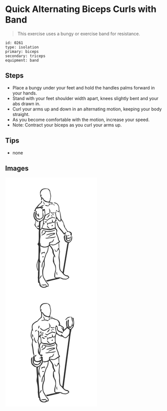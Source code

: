 # Quick Alternating Biceps Curls with Band
> This exercise uses a bungy or exercise band for resistance.

``` 
id: 0261 
type: isolation 
primary: biceps 
secondary: triceps 
equipment: band 
``` 

## Steps

 - Place a bungy under your feet and hold the handles palms forward in your hands.
 - Stand with your feet shoulder width apart, knees slightly bent and your abs drawn in.
 - Curl your arms up and down in an alternating motion, keeping your body straight.
 - As you become comfortable with the motion, increase your speed.
 - Note: Contract your biceps as you curl your arms up.

## Tips

 - none

## Images

<svg width="221pt" height="275pt" viewBox="0 0 221 275" xmlns="http://www.w3.org/2000/svg">
  <g fill="#FFF">
    <path d="M0 0h221v275H0V0m89.49 27.58c-3.76 1.88-6.17 6.12-5.58 10.32.46 3.6.02 7.68 2.74 10.54.52 1.72-1.33 5.65 1.36 5.54.7-1.17.86-2.65.49-4.45 1.17.88 2.16 1.97 2.7 3.37 2.12 5.27 8.58 6.76 13.71 6.77.12 2.05 1.4 4.27.03 6.14-.47.45-1.41 1.34-1.88 1.79-2.41-1.04-4.96-1.84-7.62-1.49 2.35 1.95 5.62 2.9 8.65 2.34.62-.8 1.25-1.61 1.88-2.41.79-.7 1.59-1.4 2.39-2.08 1.87-.05 3.73-.12 5.6-.18 1.74 1.32 3.64 2.42 5.67 3.21-.8-1.85-2.67-2.7-4.58-2.91-.23-.5-.68-1.5-.91-2-2.75.07-5.35.96-7.88 1.95-.05-1.47-.12-2.93-.19-4.4 3.02 1 6.25 1.99 9.38.73-2.68-.84-5.49-1.05-8.23-1.64 1.74-4.01 2.16-8.41 2.84-12.69.62-4.28-1.38-8.31-1.82-12.51-.25-3.28-3.02-5.82-6.01-6.8-4.21-.85-8.77-1-12.74.86m-3.31 32.45c-4.44 2.94-7.81 7.06-11.11 11.18-2.77 1.79-2.95 5.59-4.81 8.14-.24.31-.71.92-.95 1.22 1.37-.03 2.74-.07 4.11-.1-.13 5.11-2.84 10.47-.35 15.37 1.42 3.55 5.62 4.43 8.91 5.36 2.28-.56 4.41-1.65 6.5-2.7 2.85-2.01 4.73-6.03 3.18-9.39-.2-3-2.11-6.44-.28-9.19.7-.24 2.1-.72 2.81-.96.22 2.66.3 5.39 1.3 7.91-.97 4.49-1.83 9.27-4.58 13.06-3.48 2.93-8.1 6.34-12.66 3.55-1.92-2.36-4.81-3.76-6.46-6.35-2.38-4.66-1.3-10.05-.05-14.87-.56.03-1.66.1-2.21.14-2.39 6.44-2.18 15.01 3.31 19.86-.15 2.51-.31 5.02-.59 7.52-1.32 1.34-2.14 3.29-1.27 5.1 1.51 2.76 3.96 4.84 5.89 7.29 1 1.49 2.73 2.04 4.32 2.66-1.17 10.01.29 20.14-1.03 30.15-.2 1.96-2.21 3.1-2.54 5.02 1.01 1.92 3.09 3.52 2.74 5.92-.08 9.31-.17 18.62-.57 27.93-1.34 6.64-5.25 13.04-4.15 20.04.57 3.39 1.25 6.82 2.61 10.01.27-.27.83-.82 1.11-1.09-.98-3.55-2.36-7.04-2.48-10.76-.16-4.5 1.47-8.77 2.9-12.96-.04 6.32-.3 12.63-.32 18.95-.05 2.68.62 5.43-.42 8.01-.41 4.67.25 9.41-.63 14.07.72 4.11.35 8.3 1 12.42.58.11 1.73.34 2.31.46.59 2.19.45 4.6 1.43 6.67 3.83 4.92 12.19 6.52 17.06 2.37 1.28-.28 2.77-.1 3.84-.98.83-1.32.37-2.94.42-4.4-1.85-2.48-3.57-5.07-5.93-7.12-2.05-5.14-6.46-9.24-7.01-14.95-.8-6.56-.45-13.54 2.18-19.69 2.09-5.06.72-10.62.94-15.9.51-5.06 2.85-9.65 4.1-14.52.99-2.16 2.53-4.02 3.47-6.21 1.6-3.96 1.78-8.25 2.21-12.44.34-.5 1.02-1.49 1.36-1.98 3.21 1.08 4.05 4.88 6.02 7.3 2.62 3.19.98 7.66 2.92 11.11 1.52 3.28 2.84 6.66 4.7 9.78 2.22-3.38-.78-6.52-1.91-9.66-1.5-3.1-.3-6.89-2.26-9.84-1.77-2.99-3.51-6.04-5.8-8.68-.8-1.11-1.64-2.18-2.5-3.24 2.57-.24 4.51 2.19 7.08 2 5.36.05 10.26-2.79 14.23-6.18.24 4.41.43 8.83.71 13.25l-2.04-.08c-.59 2.4-1.18 4.92-2.88 6.81-2.78-.03-4.31-2.77-4.98-5.11-.17.06-.51.18-.68.25.89 2.03 1.29 4.49 3.12 5.95 3.59 1.11 5.25-3.05 6.66-5.49 3.89 4.82.21 10.55.63 15.93-1.26 6.42 1.71 12.62 1.09 19.07-.48 5.46-.01 11.03 1.79 16.21 2.47 2.53 5.21 4.82 7.22 7.77 2.64 3.58 6.7 5.92 11.17 6.17.73.98 1.45 1.97 2.16 2.96-1.77.91-3.43 2.04-5.25 2.84-2.64.26-5.29-.44-7.94-.55-3.15-1.35-6.26-3.3-9.86-2.81-2.92.03-6.58 1.51-8.94-.9-.32-4.64.16-9.41 1.66-13.83.22-4.01.36-8.05-.17-12.04-.28-3.6-3.39-6.2-3.69-9.78-.56-4.22-1.57-8.5-.62-12.74-.45-.82-.9-1.62-1.37-2.42-.73 4.36-1.25 8.76-1.22 13.19 1.15 5.28 5.43 9.44 5.65 15.03 1.59 7.92-3.96 15.37-1.95 23.26 1.03.81 2.18 1.45 3.31 2.13-7.95 1.7-15.97 3.24-23.75 5.58.46 1.57 2.15 3.18 3.87 2.29 8.63-2.15 17.3-4.12 25.97-6.13 1.52-.35 2.87-1.15 4.18-1.98 2.25.97 4.43 2.09 6.64 3.13 2.42-.55 4.8.57 7.18.31 3.14-1.19 6.81-2.16 8.29-5.52-1.58-1.63-2.71-4.31-5.3-4.37-3.26-.23-6.21-2.19-8.05-4.81 4.12-24.05 8.03-48.15 12-72.23 2-1.56 3.92-3.25 5.53-5.22 3.08-3.4 2.77-8.4 2.45-12.65-1.31 2.5-1.65 5.34-2.12 8.08-.56 3.05-2.73 5.39-4.84 7.49-2.59-1.13-5.45-1.89-7.67-3.72-3.05-3.79-2.71-9.06-1.79-13.56-.86.19-1.72.38-2.58.58-.34 1.42-.69 2.84-1.07 4.26 1.07 3.74.95 8.32 4.16 11.03 1.68 1.5 3.98 1.93 6.06 2.62-.35.27-1.04.81-1.39 1.08-3.64 23.07-7.66 46.07-11.36 69.13-1.82-1.92-4.76-3.11-5.35-5.93-2.22-7.42-.6-15.31-1.6-22.89-1.43-6.3-1.39-12.96.18-19.21.61-3.12-1.78-5.81-1.6-8.9.1-4.52-.04-9.06-.72-13.53 1.58-.7 2.56-1.92 2.63-3.67-1.07-1.08-2.61-2.02-2.65-3.73-.56-5.69-3.83-10.58-5.11-16.06.33-2.01 1.33-3.94 1.08-6.02.09-2.25-2.1-3.37-3.2-5.01-1.32-5.72-1.14-11.67-.78-17.5 1.27-.02 2.53-.05 3.8-.11a84.65 84.65 0 0 0-2.67-2.01c.6-1.51 1.2-3.02 1.79-4.53 1.59 3.1 3.93 5.65 6.78 7.63 1.23-.38 2.51-.51 3.79-.59.02-.76.07-2.3.1-3.07 2.5 2.61 4.32 5.79 5.54 9.18-.08 7.73 6.03 13.27 9.39 19.71 1.09-.16 2.19-.32 3.29-.47 1.6 1.39 3.27 2.71 4.97 4.01-.35.39-1.03 1.16-1.37 1.54.72 1.36 1.43 2.72 2.13 4.08a210.1 210.1 0 0 0-1.94 4c-2.85.46-6.17 2.26-8.37-.8.19.8.59 2.4.78 3.2 3.01 1.66 5.83-.31 8.53-1.58-.86 2.29-2.26 4.29-3.97 6.01l-2.67.28c-.45-.32-1.35-.98-1.8-1.31-.93-2.61-1.18-5.36-1.24-8.11 1.17-.38 2.25-.94 3.23-1.69 1.13-.06 2.26-.11 3.39-.15-.23-.39-.71-1.17-.95-1.56-2.08.39-4.13 1.05-5.8 2.41-.36-2.11-1.1-4.04-3.7-3.78.42.55 1.24 1.65 1.66 2.19.13 3.87-1.25 8.38 1.7 11.56 1.52 2.08 4.33 1.82 6.57 2.4 1.23-1.71 2.65-3.38 3.16-5.48 1.04-4.4 3.06-8.66 2.95-13.27-.12-1.56-1.56-2.59-2.7-3.46-2.35-1.91-5.89-1.02-8.09-3.21-1.61-2.18-2.39-5.01-4.74-6.57-1.04-3.3-1.97-6.67-3.79-9.65l1.83.08c-2.04-.55-2.26-2.74-2.95-4.39-1.11-3.67-4.68-6.15-5.16-10.09-.65-4.26-1-8.59-2.11-12.77-.8-3.04-2.84-5.77-2.45-9.05.25-4.32-1.21-8.58-4.08-11.81-2.08-1.6-4.6-2.51-6.98-3.56-.91.55-1.82 1.09-2.75 1.62 3.27-.66 5.91 1.52 8.73 2.74 1.54 2.5 3.59 4.95 3.7 8.02.19 3.27-.35 6.73 1.63 9.59 2.58 4.44 1.47 9.66 2.58 14.45.78 2.81.23 5.74-.37 8.53-1.57-1.84-4.03-2.8-5.17-5.01-1.12-1.81-2.14-3.75-3.89-5.05-1.08-3.41-1.48-6.96-1.76-10.51.76-.61 1.52-1.22 2.27-1.84-.61 0-1.84-.02-2.46-.03-.45.99-.89 1.98-1.33 2.98.35 3.68 1.53 7.22 1.93 10.89.46 3.98-1.97 7.41-3.78 10.73-.81-.03-2.44-.09-3.25-.11-.16-2.39-1.21-4.52-2.24-6.63-.06 2.62.65 5.58-1.03 7.86-2.96.54-6.2-.11-8.65 2.08-1.01-.62-2-1.24-3-1.86.81 1.76 1.35 3.68.82 5.61.73.38 1.47.76 2.21 1.15-.28-1.26-.58-2.5-.89-3.75 3.98-1.09 8.59-.58 11.86-3.5.93.4 1.85.8 2.78 1.21.56-.49 1.69-1.49 2.25-1.98.08 4.35.67 8.68.75 13.04-3.72 2.14-8 2.56-12.04 3.75-.6-.86-1.16-1.73-1.72-2.6-2.11-1.59-3.71-3.7-5.23-5.83-1.11 3.16 2.39 5.16 4.05 7.26l.85-1.31c.21.71.64 2.14.86 2.86-5.71-1.89-12.06-.57-17.45-3.37 1.17-2.96 2.43-5.89 3.19-8.99.59.02 1.76.06 2.34.09.26-.31.79-.91 1.05-1.21-.95-.35-3.05-.27-2.86-1.86-.11-2.75-.34-5.49-.34-8.25 1.32-.39 2.56-.1 3.7.88.28-.25.83-.74 1.11-.98.79 1.74 2.47 2.51 4.12 3.19 1.54-2.55 4.41-3.45 6.83-4.9 1.66-.45 3.28-1.05 4.74-1.98 2.8.39 5.6.78 8.4 1.15-2.09-2.38-5.18-2.65-8.15-2.26.15-1.81-.91-3.22-1.97-4.54.72-.45 2.17-1.35 2.9-1.8 1.32.41 2.64.84 3.95 1.27l-2.63-2.24c-.53.08-1.6.22-2.14.29-.99 1.05-1.99 2.19-3.58 2.14 1.54 1.16 2.36 2.86 2.83 4.7-4.13 1.4-8.38 3.03-11.45 6.26-2.38-.81-4.53-2.55-7.17-2.2 1.22-2.36 2.03-4.91 2.69-7.48 2.18-1.7 4.25-3.7 7.07-4.24 2.91-.53 3.83-3.73 4.74-6.12.08-2.84-1.63-5.46-3.32-7.66.47 3.77 2.57 7.41.72 11.16-3.34 1.23-6.82 2.33-9.29 5.07-.52-4.91-.76-9.86-1.6-14.73-1.79.38-3.54 1.07-5.39 1.08-.15-.79-.44-2.36-.59-3.14.78-.31 1.57-.63 2.35-.93-.97-1.18-1.71-2.5-2.41-3.84 1.69-.48 3.42-1.03 4.63-2.4-1.99.23-3.94.62-5.9 1-2.02 3.93-7.43 3.17-10.89 4.93 1.39-1.67 3-3.19 4.08-5.1 1.62-3.02 4.97-4.43 7.13-6.99.22-1.59.56-3.34-.31-4.81-1.62.86-1.04 3.32-1.65 4.82m4.35-3.1c1.38 2.61 2.33 5.41 3.46 8.12 1.82-2.84-1.31-5.21-2.69-7.46-.19-.16-.58-.49-.77-.66m32.13 20.83c-.01.65-.03 1.95-.05 2.6.62.04 1.84.1 2.46.14-.27-1.38-.97-2.44-2.41-2.74m3.04 3.08c.32 1.35 2.1 2.47 3.42 1.88 1.2-1.72-2.67-3.76-3.42-1.88m-16.91 2.24c1.85 4.71 7.62 2.48 11.11 1.24-1.92-1.29-4.02.07-6.03.29-1.73-.4-3.37-1.08-5.08-1.53m-9.72 13.88c4.49-.86 6.29-5.22 9.02-8.31-4.73.34-5.35 6.09-9.02 8.31m-4.63 8.95c1.2 2.97 5.34 1.82 6.22-.8-2.07.26-4.16.46-6.22.8m29.08.84c1.17 6.65 3.52 13.44 8.48 18.25 3.56 3.51 6.23 7.75 9.43 11.55 2.57.92 3.61-1.41 4.07-3.49.7-.63 1.46-1.19 2.2-1.78l-3.52.84 1.7-3.03c-1.24 1.66-2.49 3.31-3.67 5.01-3.28-5.07-7.42-9.46-11.43-13.94-3.09-3.09-3.46-7.68-5.29-11.46.06-.54.19-1.62.25-2.16-.56.05-1.67.16-2.22.21m-11.01 7.7c-1.19.61-.88 3.44.72 2.18 2.06-.89 1.41-4.67-.72-2.18m13.09 119.86c-.68-2.79-1.19-5.61-1.36-8.48-1.72 2.8-1.18 6.36 1.36 8.48z"/>
    <path d="M91.41 28.59c3.48-1.11 7.12-1.25 10.74-1.05 1.88 1.94 4.54 3.62 4.99 6.5.76 4.92 2.66 9.87 1.25 14.88-.72 3.31-.72 9.05-5.33 9-4.6-1.39-10.38-3.08-11.62-8.45-1.97-1.08-3.8-2.4-5.21-4.17.58-1.37 1.16-2.74 1.73-4.11-.69.13-2.06.38-2.74.51-.81-5.22 1.33-10.67 6.19-13.11zM86.8 70.32c.71-1.23 2.83-.17 2.16 1.15l-.86.17c-.33-.33-.98-.99-1.3-1.32zM74.33 74.83c3.43-.76 6.85-1.6 10.37-1.78 1.27.61 2.54 1.2 3.84 1.74.47 1.71 1.3 3.39 1.22 5.21-.34 4.94.8 9.87.17 14.8-2.6 1.61-4.9 5.5-8.42 3.83-1.91-.85-4.84-.15-5.86-2.33-1.4-2.77-1.06-6.02-1.24-9.03 2.71 2.18 4.57 5.13 6.76 7.78.05-2.85.44-5.85-.78-8.53-2.05-.7-.68 2.72-1.06 3.47a68.78 68.78 0 0 0-4.24-4.3c.17-1.68.31-3.36.42-5.04-.62-.14-1.85-.41-2.46-.55.47-1.74.9-3.5 1.28-5.27zM85.75 106.02c1.5-1.78 3.54-2.92 5.52-4.07.53 7.24-.83 14.58-4.79 20.75-.69.34-1.38.68-2.08 1.03-.02-4.91.06-9.81.18-14.71-.01-1.14.38-2.14 1.17-3zM73.56 102.63c.84.53 2.51 1.6 3.35 2.13-.65 1.05-1.3 2.11-1.92 3.18.75-.74 1.49-1.49 2.22-2.25 1.48-.13 2.95-.29 4.42-.47-.34 3.44-.29 6.89-.66 10.33-1.17.09-2.35.19-3.53.28.08.87.18 1.74.31 2.61 1.21-.18 2.38-.52 3.56-.83-.04 1.1-.11 3.29-.15 4.38-1.71-.57-3.4-1.18-5.09-1.81-.55-2.41-2.43-4.11-3.55-6.23.41-3.77 1.56-7.48 1.04-11.32zM109 125.93c3.61-.89 7.19-1.97 10.59-3.52 1.31 1.86 3.6 3.26 3.79 5.71-.04 2.03-.76 3.97-1.27 5.92 2 4.53 4.39 9.02 5 14 .09 2.2 1.41 3.96 2.66 5.64-4.09 1.43-6.75 5.23-10.89 6.54-3.95 1.81-8.1-.44-12.1-.8.42-2.1 2.17-3.11 3.89-4.05 4.83.71 6.06-4.9 6.91-8.52-1.84 1.96-3.19 4.29-4.44 6.66-2.5.48-5.36.73-7.33 2.51-.66 2.54.42 6.15-2.39 7.65-3.95 2.2-9.04 3.32-13.34 1.41-1.67-.63-3.31-1.34-4.96-1.99-.2-2.05.53-4.55-1.37-6-.04-4.08-.16-8.19.58-12.22 1.5-6.54-1.53-13.32.94-19.73l1.95-.84c.34-.52 1.03-1.58 1.37-2.11 2.29 2.08 5.37 2.57 8.35 2.61 4.06.02 7.99 2.02 12.06 1.13m2.08 1.92c-6.83 1.53-14.05.64-20.5-1.98-1.59 2.45-2.86 5.19-3.11 8.14l1.68.6c-.11-2.7.89-5.18 2.22-7.47 1.87.71 3.74 1.43 5.52 2.33-1.9 4.51-6.34 6.68-10.38 8.9.43.07 1.3.22 1.74.29 4.24-1.37 9.02-4.05 9.68-8.94 7.21 1.39 14.89.43 21.41-2.97.16-.62.48-1.86.65-2.48-2.27 2.55-5.82 2.76-8.91 3.58m-11.74 9.29c-.01.35-.05 1.04-.06 1.39 3.79-1.37 7.77-2.09 11.66-3.14 2.1-.49 4.32-1.24 6.39-.21-4.97 2.27-10.89 3.5-14.51 7.93 5.45-2.5 10.87-5.12 16.55-7.12-.05-1.05-.08-2.1-.11-3.15-6.81.33-13.56 1.83-19.92 4.3m-3.22 8.19c4.11 2.09 8.56-.34 12.86-.22 4.53-.4 9.99.01 13.09-3.97-8.37 2.86-17.35 2.41-25.95 4.19z"/>
    <path d="M84.05 164.61c2.64.92 5.1 2.32 7.8 3.08 3.83.66 7.67-.54 11.38-1.37-.88 5.23-1.43 10.77-4.58 15.23-2.76 5.16-4.09 10.96-6.02 16.46-2.15 3.92-4.3 7.99-4.8 12.5-.15 2.09-.64 4.47.97 6.15 1.1-5.28.59-11.05 3.99-15.63.16 4.65.99 9.61-1.25 13.93-2.94 6.24-2.83 13.48-1.65 20.15.87 5.59 4.81 9.89 7.21 14.85 2.48 2.89 5.05 5.77 6.79 9.22-.72.25-2.18.75-2.9 1-1.8-.26-2.08-2.62-3.42-3.63-3.2.19-6.37.78-9.58.53-.36.4-1.07 1.21-1.42 1.62 1.08-.16 2.16-.33 3.24-.52.51.22 1.55.66 2.06.87 2.52-.38 5.67-2.02 7.07 1.18-4.35 4.23-13.67 2.24-14.23-4.29-1.01-4.41-3.22-8.58-2.53-13.24 3.4-1.53 4.4-5.25 5.91-8.32-3.47 1.2-3.87 5.39-5.87 7.97.4-13.2.5-26.42.58-39.63.87.73 1.74 1.46 2.63 2.17-1.1-3.87-2.66-7.74-2.36-11.84.27-4.63-.32-9.4 1.08-13.9 1.59-4.73 0-9.71-.1-14.54m3.5 15.25c-.18 1.79-.36 3.59-.48 5.39.67-1.15 1.32-2.32 1.96-3.48 1.75-.38 3.49-.84 5.19-1.4.67 1.06 1.38 2.1 2.12 3.12-.42-1.82-1-3.59-1.59-5.36-2.23 1.18-4.66 1.82-7.2 1.73m1.72 9.32c.16.54.48 1.63.65 2.18 1.34-.34 2.84-.52 3.56-1.87-1.41-.13-2.81-.23-4.21-.31z"/>
  </g>
  <g fill="#333">
    <path d="M89.49 27.58c3.97-1.86 8.53-1.71 12.74-.86 2.99.98 5.76 3.52 6.01 6.8.44 4.2 2.44 8.23 1.82 12.51-.68 4.28-1.1 8.68-2.84 12.69 2.74.59 5.55.8 8.23 1.64-3.13 1.26-6.36.27-9.38-.73.07 1.47.14 2.93.19 4.4 2.53-.99 5.13-1.88 7.88-1.95.23.5.68 1.5.91 2 1.91.21 3.78 1.06 4.58 2.91-2.03-.79-3.93-1.89-5.67-3.21-1.87.06-3.73.13-5.6.18-.8.68-1.6 1.38-2.39 2.08-.63.8-1.26 1.61-1.88 2.41-3.03.56-6.3-.39-8.65-2.34 2.66-.35 5.21.45 7.62 1.49.47-.45 1.41-1.34 1.88-1.79 1.37-1.87.09-4.09-.03-6.14-5.13-.01-11.59-1.5-13.71-6.77-.54-1.4-1.53-2.49-2.7-3.37.37 1.8.21 3.28-.49 4.45-2.69.11-.84-3.82-1.36-5.54-2.72-2.86-2.28-6.94-2.74-10.54-.59-4.2 1.82-8.44 5.58-10.32m1.92 1.01c-4.86 2.44-7 7.89-6.19 13.11.68-.13 2.05-.38 2.74-.51-.57 1.37-1.15 2.74-1.73 4.11 1.41 1.77 3.24 3.09 5.21 4.17 1.24 5.37 7.02 7.06 11.62 8.45 4.61.05 4.61-5.69 5.33-9 1.41-5.01-.49-9.96-1.25-14.88-.45-2.88-3.11-4.56-4.99-6.5-3.62-.2-7.26-.06-10.74 1.05z"/>
    <path d="M86.18 60.03c.61-1.5.03-3.96 1.65-4.82.87 1.47.53 3.22.31 4.81-2.16 2.56-5.51 3.97-7.13 6.99-1.08 1.91-2.69 3.43-4.08 5.1 3.46-1.76 8.87-1 10.89-4.93 1.96-.38 3.91-.77 5.9-1-1.21 1.37-2.94 1.92-4.63 2.4.7 1.34 1.44 2.66 2.41 3.84-.78.3-1.57.62-2.35.93.15.78.44 2.35.59 3.14 1.85-.01 3.6-.7 5.39-1.08.84 4.87 1.08 9.82 1.6 14.73 2.47-2.74 5.95-3.84 9.29-5.07 1.85-3.75-.25-7.39-.72-11.16 1.69 2.2 3.4 4.82 3.32 7.66-.91 2.39-1.83 5.59-4.74 6.12-2.82.54-4.89 2.54-7.07 4.24-.66 2.57-1.47 5.12-2.69 7.48 2.64-.35 4.79 1.39 7.17 2.2 3.07-3.23 7.32-4.86 11.45-6.26-.47-1.84-1.29-3.54-2.83-4.7 1.59.05 2.59-1.09 3.58-2.14.54-.07 1.61-.21 2.14-.29l2.63 2.24c-1.31-.43-2.63-.86-3.95-1.27-.73.45-2.18 1.35-2.9 1.8 1.06 1.32 2.12 2.73 1.97 4.54 2.97-.39 6.06-.12 8.15 2.26-2.8-.37-5.6-.76-8.4-1.15-1.46.93-3.08 1.53-4.74 1.98-2.42 1.45-5.29 2.35-6.83 4.9-1.65-.68-3.33-1.45-4.12-3.19-.28.24-.83.73-1.11.98-1.14-.98-2.38-1.27-3.7-.88 0 2.76.23 5.5.34 8.25-.19 1.59 1.91 1.51 2.86 1.86-.26.3-.79.9-1.05 1.21-.58-.03-1.75-.07-2.34-.09-.76 3.1-2.02 6.03-3.19 8.99 5.39 2.8 11.74 1.48 17.45 3.37-.22-.72-.65-2.15-.86-2.86l-.85 1.31c-1.66-2.1-5.16-4.1-4.05-7.26 1.52 2.13 3.12 4.24 5.23 5.83.56.87 1.12 1.74 1.72 2.6 4.04-1.19 8.32-1.61 12.04-3.75-.08-4.36-.67-8.69-.75-13.04-.56.49-1.69 1.49-2.25 1.98-.93-.41-1.85-.81-2.78-1.21-3.27 2.92-7.88 2.41-11.86 3.5.31 1.25.61 2.49.89 3.75-.74-.39-1.48-.77-2.21-1.15.53-1.93-.01-3.85-.82-5.61 1 .62 1.99 1.24 3 1.86 2.45-2.19 5.69-1.54 8.65-2.08 1.68-2.28.97-5.24 1.03-7.86 1.03 2.11 2.08 4.24 2.24 6.63.81.02 2.44.08 3.25.11 1.81-3.32 4.24-6.75 3.78-10.73-.4-3.67-1.58-7.21-1.93-10.89.44-1 .88-1.99 1.33-2.98.62.01 1.85.03 2.46.03-.75.62-1.51 1.23-2.27 1.84.28 3.55.68 7.1 1.76 10.51 1.75 1.3 2.77 3.24 3.89 5.05 1.14 2.21 3.6 3.17 5.17 5.01.6-2.79 1.15-5.72.37-8.53-1.11-4.79 0-10.01-2.58-14.45-1.98-2.86-1.44-6.32-1.63-9.59-.11-3.07-2.16-5.52-3.7-8.02-2.82-1.22-5.46-3.4-8.73-2.74.93-.53 1.84-1.07 2.75-1.62 2.38 1.05 4.9 1.96 6.98 3.56 2.87 3.23 4.33 7.49 4.08 11.81-.39 3.28 1.65 6.01 2.45 9.05 1.11 4.18 1.46 8.51 2.11 12.77.48 3.94 4.05 6.42 5.16 10.09.69 1.65.91 3.84 2.95 4.39l-1.83-.08c1.82 2.98 2.75 6.35 3.79 9.65 2.35 1.56 3.13 4.39 4.74 6.57 2.2 2.19 5.74 1.3 8.09 3.21 1.14.87 2.58 1.9 2.7 3.46.11 4.61-1.91 8.87-2.95 13.27-.51 2.1-1.93 3.77-3.16 5.48-2.24-.58-5.05-.32-6.57-2.4-2.95-3.18-1.57-7.69-1.7-11.56-.42-.54-1.24-1.64-1.66-2.19 2.6-.26 3.34 1.67 3.7 3.78 1.67-1.36 3.72-2.02 5.8-2.41.24.39.72 1.17.95 1.56-1.13.04-2.26.09-3.39.15-.98.75-2.06 1.31-3.23 1.69.06 2.75.31 5.5 1.24 8.11.45.33 1.35.99 1.8 1.31l2.67-.28c1.71-1.72 3.11-3.72 3.97-6.01-2.7 1.27-5.52 3.24-8.53 1.58-.19-.8-.59-2.4-.78-3.2 2.2 3.06 5.52 1.26 8.37.8a210.1 210.1 0 0 1 1.94-4c-.7-1.36-1.41-2.72-2.13-4.08.34-.38 1.02-1.15 1.37-1.54-1.7-1.3-3.37-2.62-4.97-4.01-1.1.15-2.2.31-3.29.47-3.36-6.44-9.47-11.98-9.39-19.71-1.22-3.39-3.04-6.57-5.54-9.18-.03.77-.08 2.31-.1 3.07-1.28.08-2.56.21-3.79.59-2.85-1.98-5.19-4.53-6.78-7.63-.59 1.51-1.19 3.02-1.79 4.53.9.65 1.79 1.32 2.67 2.01-1.27.06-2.53.09-3.8.11-.36 5.83-.54 11.78.78 17.5 1.1 1.64 3.29 2.76 3.2 5.01.25 2.08-.75 4.01-1.08 6.02 1.28 5.48 4.55 10.37 5.11 16.06.04 1.71 1.58 2.65 2.65 3.73-.07 1.75-1.05 2.97-2.63 3.67.68 4.47.82 9.01.72 13.53-.18 3.09 2.21 5.78 1.6 8.9-1.57 6.25-1.61 12.91-.18 19.21 1 7.58-.62 15.47 1.6 22.89.59 2.82 3.53 4.01 5.35 5.93 3.7-23.06 7.72-46.06 11.36-69.13.35-.27 1.04-.81 1.39-1.08-2.08-.69-4.38-1.12-6.06-2.62-3.21-2.71-3.09-7.29-4.16-11.03.38-1.42.73-2.84 1.07-4.26.86-.2 1.72-.39 2.58-.58-.92 4.5-1.26 9.77 1.79 13.56 2.22 1.83 5.08 2.59 7.67 3.72 2.11-2.1 4.28-4.44 4.84-7.49.47-2.74.81-5.58 2.12-8.08.32 4.25.63 9.25-2.45 12.65-1.61 1.97-3.53 3.66-5.53 5.22-3.97 24.08-7.88 48.18-12 72.23 1.84 2.62 4.79 4.58 8.05 4.81 2.59.06 3.72 2.74 5.3 4.37-1.48 3.36-5.15 4.33-8.29 5.52-2.38.26-4.76-.86-7.18-.31-2.21-1.04-4.39-2.16-6.64-3.13-1.31.83-2.66 1.63-4.18 1.98-8.67 2.01-17.34 3.98-25.97 6.13-1.72.89-3.41-.72-3.87-2.29 7.78-2.34 15.8-3.88 23.75-5.58-1.13-.68-2.28-1.32-3.31-2.13-2.01-7.89 3.54-15.34 1.95-23.26-.22-5.59-4.5-9.75-5.65-15.03-.03-4.43.49-8.83 1.22-13.19.47.8.92 1.6 1.37 2.42-.95 4.24.06 8.52.62 12.74.3 3.58 3.41 6.18 3.69 9.78.53 3.99.39 8.03.17 12.04-1.5 4.42-1.98 9.19-1.66 13.83 2.36 2.41 6.02.93 8.94.9 3.6-.49 6.71 1.46 9.86 2.81 2.65.11 5.3.81 7.94.55 1.82-.8 3.48-1.93 5.25-2.84-.71-.99-1.43-1.98-2.16-2.96-4.47-.25-8.53-2.59-11.17-6.17-2.01-2.95-4.75-5.24-7.22-7.77-1.8-5.18-2.27-10.75-1.79-16.21.62-6.45-2.35-12.65-1.09-19.07-.42-5.38 3.26-11.11-.63-15.93-1.41 2.44-3.07 6.6-6.66 5.49-1.83-1.46-2.23-3.92-3.12-5.95.17-.07.51-.19.68-.25.67 2.34 2.2 5.08 4.98 5.11 1.7-1.89 2.29-4.41 2.88-6.81l2.04.08c-.28-4.42-.47-8.84-.71-13.25-3.97 3.39-8.87 6.23-14.23 6.18-2.57.19-4.51-2.24-7.08-2 .86 1.06 1.7 2.13 2.5 3.24 2.29 2.64 4.03 5.69 5.8 8.68 1.96 2.95.76 6.74 2.26 9.84 1.13 3.14 4.13 6.28 1.91 9.66-1.86-3.12-3.18-6.5-4.7-9.78-1.94-3.45-.3-7.92-2.92-11.11-1.97-2.42-2.81-6.22-6.02-7.3-.34.49-1.02 1.48-1.36 1.98-.43 4.19-.61 8.48-2.21 12.44-.94 2.19-2.48 4.05-3.47 6.21-1.25 4.87-3.59 9.46-4.1 14.52-.22 5.28 1.15 10.84-.94 15.9-2.63 6.15-2.98 13.13-2.18 19.69.55 5.71 4.96 9.81 7.01 14.95 2.36 2.05 4.08 4.64 5.93 7.12-.05 1.46.41 3.08-.42 4.4-1.07.88-2.56.7-3.84.98-4.87 4.15-13.23 2.55-17.06-2.37-.98-2.07-.84-4.48-1.43-6.67-.58-.12-1.73-.35-2.31-.46-.65-4.12-.28-8.31-1-12.42.88-4.66.22-9.4.63-14.07 1.04-2.58.37-5.33.42-8.01.02-6.32.28-12.63.32-18.95-1.43 4.19-3.06 8.46-2.9 12.96.12 3.72 1.5 7.21 2.48 10.76-.28.27-.84.82-1.11 1.09-1.36-3.19-2.04-6.62-2.61-10.01-1.1-7 2.81-13.4 4.15-20.04.4-9.31.49-18.62.57-27.93.35-2.4-1.73-4-2.74-5.92.33-1.92 2.34-3.06 2.54-5.02 1.32-10.01-.14-20.14 1.03-30.15-1.59-.62-3.32-1.17-4.32-2.66-1.93-2.45-4.38-4.53-5.89-7.29-.87-1.81-.05-3.76 1.27-5.1.28-2.5.44-5.01.59-7.52-5.49-4.85-5.7-13.42-3.31-19.86.55-.04 1.65-.11 2.21-.14-1.25 4.82-2.33 10.21.05 14.87 1.65 2.59 4.54 3.99 6.46 6.35 4.56 2.79 9.18-.62 12.66-3.55 2.75-3.79 3.61-8.57 4.58-13.06-1-2.52-1.08-5.25-1.3-7.91-.71.24-2.11.72-2.81.96-1.83 2.75.08 6.19.28 9.19 1.55 3.36-.33 7.38-3.18 9.39-2.09 1.05-4.22 2.14-6.5 2.7-3.29-.93-7.49-1.81-8.91-5.36-2.49-4.9.22-10.26.35-15.37-1.37.03-2.74.07-4.11.1.24-.3.71-.91.95-1.22 1.86-2.55 2.04-6.35 4.81-8.14 3.3-4.12 6.67-8.24 11.11-11.18m.62 10.29c.32.33.97.99 1.3 1.32l.86-.17c.67-1.32-1.45-2.38-2.16-1.15m-12.47 4.51c-.38 1.77-.81 3.53-1.28 5.27.61.14 1.84.41 2.46.55-.11 1.68-.25 3.36-.42 5.04a68.78 68.78 0 0 1 4.24 4.3c.38-.75-.99-4.17 1.06-3.47 1.22 2.68.83 5.68.78 8.53-2.19-2.65-4.05-5.6-6.76-7.78.18 3.01-.16 6.26 1.24 9.03 1.02 2.18 3.95 1.48 5.86 2.33 3.52 1.67 5.82-2.22 8.42-3.83.63-4.93-.51-9.86-.17-14.8.08-1.82-.75-3.5-1.22-5.21-1.3-.54-2.57-1.13-3.84-1.74-3.52.18-6.94 1.02-10.37 1.78m11.42 31.19c-.79.86-1.18 1.86-1.17 3-.12 4.9-.2 9.8-.18 14.71.7-.35 1.39-.69 2.08-1.03 3.96-6.17 5.32-13.51 4.79-20.75-1.98 1.15-4.02 2.29-5.52 4.07m-12.19-3.39c.52 3.84-.63 7.55-1.04 11.32 1.12 2.12 3 3.82 3.55 6.23 1.69.63 3.38 1.24 5.09 1.81.04-1.09.11-3.28.15-4.38-1.18.31-2.35.65-3.56.83-.13-.87-.23-1.74-.31-2.61 1.18-.09 2.36-.19 3.53-.28.37-3.44.32-6.89.66-10.33-1.47.18-2.94.34-4.42.47-.73.76-1.47 1.51-2.22 2.25.62-1.07 1.27-2.13 1.92-3.18-.84-.53-2.51-1.6-3.35-2.13m35.44 23.3c-4.07.89-8-1.11-12.06-1.13-2.98-.04-6.06-.53-8.35-2.61-.34.53-1.03 1.59-1.37 2.11l-1.95.84c-2.47 6.41.56 13.19-.94 19.73-.74 4.03-.62 8.14-.58 12.22 1.9 1.45 1.17 3.95 1.37 6 1.65.65 3.29 1.36 4.96 1.99 4.3 1.91 9.39.79 13.34-1.41 2.81-1.5 1.73-5.11 2.39-7.65 1.97-1.78 4.83-2.03 7.33-2.51 1.25-2.37 2.6-4.7 4.44-6.66-.85 3.62-2.08 9.23-6.91 8.52-1.72.94-3.47 1.95-3.89 4.05 4 .36 8.15 2.61 12.1.8 4.14-1.31 6.8-5.11 10.89-6.54-1.25-1.68-2.57-3.44-2.66-5.64-.61-4.98-3-9.47-5-14 .51-1.95 1.23-3.89 1.27-5.92-.19-2.45-2.48-3.85-3.79-5.71-3.4 1.55-6.98 2.63-10.59 3.52m-24.95 38.68c.1 4.83 1.69 9.81.1 14.54-1.4 4.5-.81 9.27-1.08 13.9-.3 4.1 1.26 7.97 2.36 11.84-.89-.71-1.76-1.44-2.63-2.17-.08 13.21-.18 26.43-.58 39.63 2-2.58 2.4-6.77 5.87-7.97-1.51 3.07-2.51 6.79-5.91 8.32-.69 4.66 1.52 8.83 2.53 13.24.56 6.53 9.88 8.52 14.23 4.29-1.4-3.2-4.55-1.56-7.07-1.18-.51-.21-1.55-.65-2.06-.87-1.08.19-2.16.36-3.24.52.35-.41 1.06-1.22 1.42-1.62 3.21.25 6.38-.34 9.58-.53 1.34 1.01 1.62 3.37 3.42 3.63.72-.25 2.18-.75 2.9-1-1.74-3.45-4.31-6.33-6.79-9.22-2.4-4.96-6.34-9.26-7.21-14.85-1.18-6.67-1.29-13.91 1.65-20.15 2.24-4.32 1.41-9.28 1.25-13.93-3.4 4.58-2.89 10.35-3.99 15.63-1.61-1.68-1.12-4.06-.97-6.15.5-4.51 2.65-8.58 4.8-12.5 1.93-5.5 3.26-11.3 6.02-16.46 3.15-4.46 3.7-10 4.58-15.23-3.71.83-7.55 2.03-11.38 1.37-2.7-.76-5.16-2.16-7.8-3.08z"/>
    <path d="M90.53 56.93c.19.17.58.5.77.66 1.38 2.25 4.51 4.62 2.69 7.46-1.13-2.71-2.08-5.51-3.46-8.12zM122.66 77.76c1.44.3 2.14 1.36 2.41 2.74-.62-.04-1.84-.1-2.46-.14.02-.65.04-1.95.05-2.6zM125.7 80.84c.75-1.88 4.62.16 3.42 1.88-1.32.59-3.1-.53-3.42-1.88zM108.79 83.08c1.71.45 3.35 1.13 5.08 1.53 2.01-.22 4.11-1.58 6.03-.29-3.49 1.24-9.26 3.47-11.11-1.24zM99.07 96.96c3.67-2.22 4.29-7.97 9.02-8.31-2.73 3.09-4.53 7.45-9.02 8.31zM94.44 105.91c2.06-.34 4.15-.54 6.22-.8-.88 2.62-5.02 3.77-6.22.8zM123.52 106.75c.55-.05 1.66-.16 2.22-.21-.06.54-.19 1.62-.25 2.16 1.83 3.78 2.2 8.37 5.29 11.46 4.01 4.48 8.15 8.87 11.43 13.94 1.18-1.7 2.43-3.35 3.67-5.01l-1.7 3.03 3.52-.84c-.74.59-1.5 1.15-2.2 1.78-.46 2.08-1.5 4.41-4.07 3.49-3.2-3.8-5.87-8.04-9.43-11.55-4.96-4.81-7.31-11.6-8.48-18.25zM112.51 114.45c2.13-2.49 2.78 1.29.72 2.18-1.6 1.26-1.91-1.57-.72-2.18zM111.08 127.85c3.09-.82 6.64-1.03 8.91-3.58-.17.62-.49 1.86-.65 2.48-6.52 3.4-14.2 4.36-21.41 2.97-.66 4.89-5.44 7.57-9.68 8.94-.44-.07-1.31-.22-1.74-.29 4.04-2.22 8.48-4.39 10.38-8.9-1.78-.9-3.65-1.62-5.52-2.33-1.33 2.29-2.33 4.77-2.22 7.47l-1.68-.6c.25-2.95 1.52-5.69 3.11-8.14 6.45 2.62 13.67 3.51 20.5 1.98zM99.34 137.14c6.36-2.47 13.11-3.97 19.92-4.3.03 1.05.06 2.1.11 3.15-5.68 2-11.1 4.62-16.55 7.12 3.62-4.43 9.54-5.66 14.51-7.93-2.07-1.03-4.29-.28-6.39.21-3.89 1.05-7.87 1.77-11.66 3.14.01-.35.05-1.04.06-1.39zM96.12 145.33c8.6-1.78 17.58-1.33 25.95-4.19-3.1 3.98-8.56 3.57-13.09 3.97-4.3-.12-8.75 2.31-12.86.22zM87.55 179.86c2.54.09 4.97-.55 7.2-1.73.59 1.77 1.17 3.54 1.59 5.36-.74-1.02-1.45-2.06-2.12-3.12-1.7.56-3.44 1.02-5.19 1.4-.64 1.16-1.29 2.33-1.96 3.48.12-1.8.3-3.6.48-5.39zM89.27 189.18c1.4.08 2.8.18 4.21.31-.72 1.35-2.22 1.53-3.56 1.87-.17-.55-.49-1.64-.65-2.18zM125.6 234.31c-2.54-2.12-3.08-5.68-1.36-8.48.17 2.87.68 5.69 1.36 8.48z"/>
  </g>
</svg>

<svg width="221pt" height="275pt" viewBox="0 0 221 275" xmlns="http://www.w3.org/2000/svg">
  <g fill="#FFF">
    <path d="M0 0h221v275H0V0m83.85 37.02c.33 3.9-.06 8.32 2.76 11.46-.22 3.76.67 7.82-.62 11.38-3.06 2.61-6.1 5.25-8.53 8.49-4.4 1.54-8.2 4.36-11.44 7.67-2.51 3.47-2.23 7.98-1.75 12.02-1.52 5.19-2.83 10.52-2.83 15.97.06 4.35 3.2 7.85 3.85 12.07.35 4.05-2.46 7.91-1.18 11.95.79 3.64 1.57 7.3 1.92 11.02.44 3.42.21 7.04 1.91 10.16 1.01 1.79 1.85 4.63-.91 5.3.63 4.93-2.38 9.91-.28 14.64 1.43 4.4 6.81 6.03 11 5.85 1.68-1.14 3.64-1.76 5.33-2.87 2.15-1.59 2.83-4.29 3.46-6.74.84-.79 1.68-1.57 2.53-2.34-1.03 3.69-1.75 7.71-4.2 10.78-2.65 2.29-5.69 4.42-9.27 4.87-3.75-1.34-6.71-4.18-9.38-7.04-3.17-4.8-1.49-10.72-.45-15.91-3.44.44-3.67 4.57-3.8 7.27.32 4.22.39 9.15 3.84 12.18 2.6 2.2 5.46 5 9.18 4.44.12 7.18.99 14.32 1.32 21.49.33 4.68-1.78 9.29-.52 13.96 2.05 8.15 3.21 16.59 2.58 25.01.49 4.29 1.01 8.59 1.59 12.87.77.59 1.54 1.19 2.31 1.79-.96 4.8 3.41 8.35 7.65 9.23 3.47.55 7.41.71 10.26-1.7 1.26-.43 2.93-.22 3.87-1.32 1.01-1.21.37-2.89.45-4.31-1.79-2.54-3.61-5.04-5.94-7.12-2.09-5.4-6.78-9.65-7.11-15.69-.73-6.6-.1-13.53 2.57-19.66 1.91-5.21.29-10.79.8-16.16.78-4.84 2.82-9.33 4.19-14 3.06-4.45 5.06-9.59 5.14-15.05.17-1.77 0-5.22 2.66-4.84 2.21 2.29 3.73 5.12 5.41 7.8 2.04 3.14.6 7.27 2.54 10.46 1.67 3.15 2.86 6.52 4.52 9.68 2.44-2.99-.22-6.15-1.4-9-1.53-2.82-.92-6.13-1.86-9.1-2.3-4.91-5.76-9.11-8.88-13.49l2.55.88c6.34 3.39 13.54-.69 18.5-4.75.28 4.34.48 8.69.77 13.04-.5-.02-1.52-.05-2.03-.07-.69 2.36-1.14 4.99-2.97 6.79-2.74-.17-4.09-2.8-4.88-5.07-.18.05-.54.15-.71.2 1.06 2.24 1.36 6.04 4.44 6.3 2.96-.44 4-3.58 5.63-5.65 1.18 2.42 2.1 5.14 1.29 7.84-1.14 4.24-.93 8.65-1.32 12.99.69 4.98 1.87 9.96 1.45 15.04-.41 4.36-.05 8.76 1.1 12.99.3 3.38 3.91 4.74 5.64 7.3 3.25 4.43 7.53 8.76 13.41 8.89.73.95 1.45 1.92 2.17 2.89-1.72.9-3.34 2-5.12 2.78-2.66.21-5.32-.27-7.96-.51-2.42-.85-4.57-2.49-7.19-2.69-3.34-.39-6.66.46-10 .33-.64-.61-1.28-1.21-1.92-1.82.4-4.42.32-8.99 1.99-13.18.12-4.06.32-8.14-.15-12.18-.37-3.58-3.43-6.21-3.73-9.8-.6-4.53-1.74-9.14-.5-13.68-.73-.09-1.65-.22-1.9.69-.75 3.73-.94 7.58-.83 11.39 1.25 5.13 5.35 9.23 5.57 14.71 1.53 7.52-3.42 14.53-2.24 22.04.03 1.93 2.29 2.35 3.56 3.36-7.92 1.32-15.65 3.58-23.52 5.12.36 1.7 1.57 2.97 3.42 2.78 7.01-1.55 13.95-3.34 20.95-4.9 3.25-.79 6.73-1.19 9.53-3.19 4.18 2.5 8.92 3.46 13.73 3.44 3.19-1.2 6.91-2.2 8.44-5.6-1.6-1.68-2.79-4.37-5.44-4.42-3.36-.25-6.21-2.39-8.23-4.96-.14-2 .38-3.97.61-5.94 5.37-41.59 10.73-83.17 16.17-124.75.45-3.52 1.7-6.88 2.12-10.41 1.84-2.09 4.25-3.93 5-6.74 1.82-6.65.77-13.65-.14-20.36-.75-.09-2.25-.29-3-.38 2.49 5.45 3.99 11.9 1.35 17.6-.25-.18-.74-.54-.99-.72.31-2.75.83-5.47 1.13-8.23-.52-3.58-2-6.97-2.43-10.58-3.38-.24-6.97-.55-10.13.87-1.95 1.39-3.81 2.96-5.28 4.85.37.79.77 1.57 1.2 2.33 1.33-5.62 7.93-6.94 12.79-7.87.32 3.28 1.14 6.48 2.09 9.63 1.56 3.99-.4 8.2-2.2 11.75-.73 2.01-3.22 2.47-4.87 1.33-2.26-4.55-1.69-9.9-.69-14.71-.76-.95-1.64-1.78-2.61-2.5.01 3.69-.23 7.37-.57 11.05-.29 3.27 1.78 6.11 2.5 9.19-5.27-4.01-3.94-11.47-3.01-17.14-.54.1-1.63.31-2.17.41-1.79 5.07-.8 10.53.44 15.59-2.46 1.92-4.53 4.26-6.57 6.6.41-2.18-.13-4.33-.71-6.41-2.68-2.25-5.52-4.33-8.69-5.85.04-2.95-.22-6.02-2.13-8.41-2.6-4.58-8.35-4.94-12.45-7.52-3.68-.95-7.68 0-11.12 1.5-.06-1.43-.12-2.85-.19-4.28 3.02 1.01 6.22 1.85 9.36.81-2.58-1.13-5.43-1.29-8.16-1.82 2.16-6.57 4.06-13.88 1.88-20.7-.92-2.79-.45-6.24-2.65-8.47-3.25-3.83-8.98-3.89-13.53-3.12-5.1.65-9.58 5.33-9.14 10.61m41.79 197.32c-.66-2.79-1.16-5.6-1.28-8.47-2.19 2.59-1.29 6.48 1.28 8.47z"/>
    <path d="M88.63 30.69c3.6-3.33 8.82-3.32 13.42-3.08 1.93 1.91 4.65 3.59 5.03 6.53.64 4.54 2.6 9.06 1.45 13.69-.96 3.49-.37 8.86-4.71 10.13-4.34-1.13-9.86-2.5-11.74-7.1-1.16-2.53-4.26-3.26-5.8-5.55.58-1.39 1.16-2.78 1.72-4.18l-2.76.52c-.31-3.89.22-8.3 3.39-10.96z"/>
    <path d="M88.61 49.58c2.14 1.62 2.74 4.38 4.44 6.36 3.27 2.69 7.57 3.89 11.77 3.8.18 2.03 1.38 4.17.14 6.09-.51.35-1.52 1.06-2.03 1.41-2.6-.74-5.24-1.27-7.92-1.53.64-3.76-2.49-6.25-4.39-9.02 1.22 3.04 2.3 6.15 3.75 9.1-2.68.53-5.35 1.13-7.99 1.84 2.05 1.61 4.57.22 6.82-.03 3.08-.72 6.18.36 8.98 1.57 1.45-.82 2.82-1.79 3.85-3.11.77-.7 1.56-1.36 2.38-2 2.32-.05 4.64-.21 6.96-.41 3.42 2.68 8.58 1.81 11.42 5.46 1.71 2.69 3.22 5.88 2.89 9.14-.8.05-2.39.16-3.19.21 1.87 1.45 4.01 2.39 6.4 2.41 2.55 2.2 6.42 3.55 7.08 7.26-2.25-1.11-4.14-2.76-6.15-4.23 2.5 3.81 6.97 7.81 4.21 12.76-1.43-1.11-2.78-3.19-4.86-2.3-1.81-1.03-3.72-1.89-5.38-3.15-1.99-2.22-1.57-5.43-1.68-8.18-1.4-1.12-2.61-2.46-3.19-4.19-.95 2.11-1.86 4.24-2.83 6.35.43 4.64 2.51 9.12 1.8 13.84-.62 2.73-2.2 5.09-3.51 7.52l-2.94.33c-.49-2.41-1.46-4.67-2.6-6.84-.07 2.63.6 5.57-1.08 7.85-2.97.35-6.17-.1-8.6 2.03a498.8 498.8 0 0 1-3.03-1.88c.53 1.53 1.01 3.08 1.42 4.65l-1.56.06c1.08.81 2.18 1.6 3.3 2.38-.3-1.33-.62-2.65-.96-3.96 1.38-.04 2.69-.35 3.93-.93 2.87.02 5.67-.62 7.88-2.53.95.4 1.9.8 2.85 1.21.53-.51 1.59-1.52 2.12-2.03.07 4.31.71 8.59.84 12.9-3.71 2.14-7.98 2.62-12.03 3.79-.61-.84-1.19-1.7-1.76-2.56-2.1-1.77-3.77-3.95-5.68-5.9-.12 3.2 2.48 5.33 4.5 7.41l.87-1.33c.19.7.58 2.1.77 2.8-3.85-.71-7.67-1.73-11.61-1.67-2.82.17-5.42-1.1-7.65-2.71-.75-4.97-.02-10.35-2.95-14.79 2.05-1.84 4.94-1.54 7.49-1.38-.77-.9-1.54-1.8-2.32-2.69-1.51 1.06-3.16 1.37-4.82.5-.38 1.08-1.12 1.84-2.21 2.28-.53.75-1.07 1.49-1.62 2.23.21-4.43 2.11-9.74-1.14-13.55-3.29-.47-.21 3.18.08 4.74-.94 6.89 1.03 14.33-2.99 20.54l2.29-.12c.05 2.27 0 4.6.7 6.79 2.47 7.11-2.97 14.25-.58 21.38 1.05 3.53 4.33 5.47 6.74 7.98-.09 1.01-.23 2.02-.41 3.03-1.53.7-3.12 1.26-4.66 1.93 2.05.19 4.1.24 6.15.23-.32 1.24-.63 2.49-.99 3.72-2.09.64-3.96 1.8-5.98 2.62-1.95.18-3.92-.01-5.87-.09-.93-.75-1.85-1.49-2.78-2.23-.09-8.02-2.72-15.78-3.33-23.77-.45-5.34-1.92-10.54-2.3-15.89.21-3.72 1.46-7.28 1.87-10.97-.43.37-1.3 1.1-1.73 1.46-1.02-4.2-3.7-8.18-2.85-12.67.51-3.34.93-6.7 1.67-10 .55.68 1.64 2.02 2.19 2.69-.5-4.96-2.53-10.22-.44-15.05 2.65-3.85 6.84-6.19 10.94-8.19 3.25-3.2 5.98-7.08 10.18-9.18 1.01-3.78.98-7.72.92-11.59m16.7 24.29c.36 3.8 2.58 7.45.63 11.19-3.65 1-6.76 3.08-9.94 4.99-4.8 2.27-8.35-2.47-11.77-4.98-.36 2.78 2.24 4.23 4.12 5.68 3.07 2.48 7.95 2.14 10.78-.55 1.83-1.87 4.5-2.17 6.74-3.28 1.49-1.69 2.19-3.88 3.13-5.89-.94-2.53-1.88-5.12-3.69-7.16M81.1 80.08c-.55 1.24-1.04 2.52-1.28 3.87-.06.9-.69 3.5 1.08 2.9.59-1.85 2.94-6 .2-6.77M108.77 83c1.6 4.66 7.27 2.89 10.59 1.37-1.85-.58-3.73-.22-5.55.27-1.67-.58-3.33-1.18-5.04-1.64m4.7 5.48c-1.04 1.13-2.15 2.23-3.82 2.24.72.52 1.44 1.04 2.17 1.56l.64 3.14c-2.27 1.04-4.96 1.19-6.77 3.07-1.71.58-3.05 1.75-4.45 2.83-1.97-.41-3.63-1.6-5.43-2.39.93 2.58 3.32 3.88 5.81 4.62 1.17-1.85 2.93-3.05 4.95-3.83 2.11-1.2 4.45-1.89 6.61-2.99 2.76.25 5.53.59 8.12 1.63-1.23-3.31-5.01-3.18-7.92-2.86.22-1.81-.85-3.2-1.91-4.51l2.88-1.72c1.26.38 2.52.78 3.79 1.18-.83-.78-1.66-1.55-2.48-2.32-.55.09-1.65.26-2.19.35m-14.4 8.53c1.63-.56 3.14-1.4 4.64-2.23 1.16-2.25 2.82-4.17 4.45-6.09-4.78.16-5.55 5.98-9.09 8.32m-26.38-5.26c-.23 1.12-.41 2.24-.54 3.38 1.7-1.48 3.47-2.9 4.86-4.69-1.47.34-2.95.68-4.32 1.31m11.16 3.09l.28 2.88c2.71 1.73 5.8 1.47 8.76.58-.58-.57-1.17-1.14-1.75-1.71-2.24 1.25-5.52 1.29-6.22-1.76.79-.17 2.37-.51 3.15-.67-1.4-1.43-2.89-.12-4.22.68m-19.44 5.49c.6 2.68.22 5.8 2.02 8.06 1.23-2.83 1.16-6.56-2.02-8.06m30.09 5.29c.08.39.25 1.19.34 1.58 2.3.75 4.87.51 5.8-2.09-2.04.25-4.09.44-6.14.51m1.61 5.1c-2.61-1.15-5.1-2.54-7.47-4.1-.46 3.67 4.66 6.38 7.47 4.1m-26.82-1.7c-.07 4.48 1.3 8.69 4.09 12.2 1.11.04 2.22.09 3.32.14.08-.76.23-2.29.31-3.05-.37.69-1.12 2.06-1.49 2.75-2.32-3.7-4.93-7.53-4.6-12.12l-1.63.08m43.24 5.42c-1.16.6-.91 3.47.7 2.22 2.05-.88 1.45-4.69-.7-2.22m-41.41 38.71l.67 1.78c1.99-1.04 3.52-2.48 2.9-4.83-1.41.75-2.75 1.65-3.57 3.05zM161.15 79.27c.47.7.95 1.4 1.42 2.1-1.15 2.86-3.12 5.22-5.44 7.21a32.2 32.2 0 0 0-3.97-2.89c1.43-.52 2.9-1.79 4.44-.26 1.44-1.89 3.03-3.77 3.55-6.16z"/>
    <path d="M121.91 84.05c1.01-2.04 2.31-.06 3.42.73-1.86 1.95-.78 5.22.59 7.2 2.71 4.18 8.67 3.22 11.6 7.15 2.14-5.63 7.65-8.88 11.5-13.24 1.84 1.42 3.77 2.71 5.86 3.73.05 3.39-.18 6.84-1.24 10.08-1.33 3.1-4.02 5.27-6.43 7.5-.97 1.23-2.6.95-3.97 1.12-3.18-2.29-5.93-5.07-8.77-7.74l.28 3.39c-4.42-1.25-8.99-3.76-10.96-8.11-1.19-3.82-1.95-7.8-1.88-11.81z"/>
    <path d="M123.38 99.48c4.06 3.63 9.05 6.42 14.52 7.11 2.62 1.77 5.66 4.76 9.07 2.96 2.46-1.79 4.62-4 6.73-6.2-5.73 40.83-10.87 81.75-16.28 122.62-2.05-1.52-4.4-3.06-4.74-5.83-1.98-8.27.12-16.97-1.95-25.24-.78-2.98-.08-6.04-.28-9.05-.4-3.31 1.82-6.43.97-9.72-2.56-6.25-.66-13.16-2.23-19.65 1.62-.69 2.56-1.98 2.65-3.74-3.91-2.38-2.53-7.51-4.6-11.05-1.03-3.52-3.98-7.07-2.64-10.83.67-1.88.47-3.89.4-5.83-1.32-1.28-3.24-2.38-3.34-4.41-.99-7.04-1.53-14.57 1.72-21.14zM81.23 107.81c.9-.08 1.8-.18 2.7-.29 2.2 3.93 1.12 8.45 1.93 12.69-.77 2.02-1.63 4.13-4.24 3.26-.35-2.5-.84-5.04-2.16-7.23.97-2.72 1.91-5.5 1.77-8.43z"/>
    <path d="M86.26 121.04c3 1.71 6.01 3.91 9.65 3.77 4.72-.11 9.33 2.29 14.03.95 3.27-.85 6.51-1.87 9.6-3.25 1.1 1.3 2.28 2.54 3.5 3.73.46 2.66-.2 5.29-.98 7.81 2.2 4.84 4.61 9.7 5.19 15.04.22 1.79 1.48 3.14 2.48 4.55-4.04 1.43-6.68 5.14-10.74 6.49-3.97 1.95-8.15-.43-12.19-.73.71-3.42 4.35-3.86 7.14-4.58 2.25-1.93 3.07-5.12 3.74-7.93-2.02 1.85-3.35 4.24-4.63 6.62-2.47.47-5.44.64-7.24 2.54-.41 2.17-.53 4.39-.85 6.57-3.82 2.8-8.67 3.71-13.32 3.29-.54.27-1.08.55-1.63.8l.77-1.51c.01-.95.04-2.84.05-3.79-.42-.03-1.26-.08-1.68-.11.29-.47.87-1.41 1.15-1.87-.04-1.24-.14-3.7-.19-4.93-.6.41-1.22.8-1.85 1.17-.39-1.01-1.2-2-.98-3.12.9-.04 1.8-.02 2.7-.11-.06-3.84-3.28-2.58-5.62-2.81-1.53-1.72-.15-3.88.05-5.81.59-3.97.35-8.08-.61-11.97-.92-3.1-.19-7.17 3.02-8.61l-.56-2.2m33.88 3.28c-4.58 3.42-10.66 3.88-16.2 4.23-4.77.54-9.07-2.51-13.75-2.34-1.18 2.57-4.32 6.5-1.15 8.75.1-2.75.94-5.35 2.29-7.74 1.84.7 3.69 1.39 5.49 2.19-1.68 4.93-6.99 6.21-10.26 9.61 4.94-.89 10.39-3.85 11.49-9.17 6.69 1.12 13.67.42 19.92-2.28 1.38-.49 1.55-2.12 2.17-3.25m-18.25 11.79c-1.41.25-2.34 1.36-3.25 2.35 4.83-1.06 9.59-2.44 14.43-3.5 1.41-.33 2.81-.27 4.2.2-4.95 2.29-10.98 3.43-14.45 8 5.47-2.52 10.92-5.11 16.6-7.16-.06-1.06-.11-2.12-.13-3.17-5.93.19-11.78 1.46-17.4 3.28m-5.8 9.2c4.08 2.16 8.55-.24 12.83-.18 4.56-.35 10.01.02 13.2-3.92-8.47 2.59-17.41 2.35-26.03 4.1zM81.78 124.26c1.5-.51 1.99-.08 1.47 1.27-1.49.53-1.98.11-1.47-1.27z"/>
    <path d="M81.08 130.5c2.44 4.54 2.45 9.99.68 14.76-.67-4.88-1.59-9.84-.68-14.76zM69.57 157.17c-.18 2.26-.57 4.5-.63 6.77 3.41 3.37 9.06 4.91 13.5 2.83.45.69.9 1.38 1.35 2.08-2.12 1.28-3.71 3.83-6.29 4.17-2.2-.49-4.37-1.12-6.62-1.3-.56-.7-1.11-1.4-1.67-2.09-.95-4.13-1.18-8.44.36-12.46zM84.16 165.77c3.19.24-1.52 3.1 0 0zM90.45 167.23c4.12 1.76 8.54-.02 12.68-.83-.75 4.5-1.15 9.24-3.43 13.27-3.74 5.76-4.95 12.66-7.43 18.96-2.89 4.89-5.12 10.48-4.56 16.28.27.44.83 1.34 1.11 1.78 1.17-5.23.53-11.03 4.03-15.51.09 3.29.34 6.62-.05 9.91-.66 2.92-2.23 5.54-2.97 8.45-1.76 8.85-.79 18.67 4.77 26.05 1.98 5.1 6.79 8.28 8.92 13.27-.91.88-2.04 1.33-3.39 1.37-1.05-1.47-1.68-4.42-4.09-3.64-2.81.43-5.67.28-8.48.58-.2.41-.61 1.25-.81 1.67l2.85-.54c2.49 1.22 5.15.22 7.69-.27 1.16 1.52 1.35 2.96-.71 3.72-4.06 1.74-8.97.04-11.49-3.49-.23-3.84-2.11-7.33-2.32-11.16-1.04-13.36-1.73-26.74-2.79-40.1-.24-3.53-.73-7.26 1-10.54 1.46 2.91 1.9 6.38 4.21 8.81-1.01-5.16-2.4-10.25-3.61-15.36.36-4.42 1.67-8.68 3.16-12.83.86-1.83 2.9-2.75 3.9-4.5.86-1.68 1.26-3.55 1.81-5.35m-2.95 12.6c-.21 1.78-.38 3.56-.35 5.35.66-1.13 1.32-2.26 1.96-3.4 1.72-.39 3.43-.83 5.12-1.35.65 1.06 1.33 2.11 2.06 3.12-.29-1.9-.92-3.72-1.57-5.52-2.23 1.24-4.64 2.01-7.22 1.8m2.14 11.54c1.41-.33 3.13-.27 3.8-1.82-.96-.18-2.9-.53-3.87-.71.02.84.05 1.68.07 2.53m-7.17 51.47c1.1-.95 2.17-1.92 3.21-2.93.61-1.94 1.63-3.7 2.64-5.45-3.78.78-4.53 5.37-5.85 8.38zM80.91 178.67l2.97-1.81c-4.08 5.69-3.55 12.94-4.34 19.55-.97-5-.77-10.13-1.22-15.19a9.968 9.968 0 0 0 2.59-2.55z"/>
  </g>
  <g fill="#333">
    <path d="M83.85 37.02c-.44-5.28 4.04-9.96 9.14-10.61 4.55-.77 10.28-.71 13.53 3.12 2.2 2.23 1.73 5.68 2.65 8.47 2.18 6.82.28 14.13-1.88 20.7 2.73.53 5.58.69 8.16 1.82-3.14 1.04-6.34.2-9.36-.81.07 1.43.13 2.85.19 4.28 3.44-1.5 7.44-2.45 11.12-1.5 4.1 2.58 9.85 2.94 12.45 7.52 1.91 2.39 2.17 5.46 2.13 8.41 3.17 1.52 6.01 3.6 8.69 5.85.58 2.08 1.12 4.23.71 6.41 2.04-2.34 4.11-4.68 6.57-6.6-1.24-5.06-2.23-10.52-.44-15.59.54-.1 1.63-.31 2.17-.41-.93 5.67-2.26 13.13 3.01 17.14-.72-3.08-2.79-5.92-2.5-9.19.34-3.68.58-7.36.57-11.05.97.72 1.85 1.55 2.61 2.5-1 4.81-1.57 10.16.69 14.71 1.65 1.14 4.14.68 4.87-1.33 1.8-3.55 3.76-7.76 2.2-11.75-.95-3.15-1.77-6.35-2.09-9.63-4.86.93-11.46 2.25-12.79 7.87-.43-.76-.83-1.54-1.2-2.33 1.47-1.89 3.33-3.46 5.28-4.85 3.16-1.42 6.75-1.11 10.13-.87.43 3.61 1.91 7 2.43 10.58-.3 2.76-.82 5.48-1.13 8.23.25.18.74.54.99.72 2.64-5.7 1.14-12.15-1.35-17.6.75.09 2.25.29 3 .38.91 6.71 1.96 13.71.14 20.36-.75 2.81-3.16 4.65-5 6.74-.42 3.53-1.67 6.89-2.12 10.41-5.44 41.58-10.8 83.16-16.17 124.75-.23 1.97-.75 3.94-.61 5.94 2.02 2.57 4.87 4.71 8.23 4.96 2.65.05 3.84 2.74 5.44 4.42-1.53 3.4-5.25 4.4-8.44 5.6-4.81.02-9.55-.94-13.73-3.44-2.8 2-6.28 2.4-9.53 3.19-7 1.56-13.94 3.35-20.95 4.9-1.85.19-3.06-1.08-3.42-2.78 7.87-1.54 15.6-3.8 23.52-5.12-1.27-1.01-3.53-1.43-3.56-3.36-1.18-7.51 3.77-14.52 2.24-22.04-.22-5.48-4.32-9.58-5.57-14.71-.11-3.81.08-7.66.83-11.39.25-.91 1.17-.78 1.9-.69-1.24 4.54-.1 9.15.5 13.68.3 3.59 3.36 6.22 3.73 9.8.47 4.04.27 8.12.15 12.18-1.67 4.19-1.59 8.76-1.99 13.18.64.61 1.28 1.21 1.92 1.82 3.34.13 6.66-.72 10-.33 2.62.2 4.77 1.84 7.19 2.69 2.64.24 5.3.72 7.96.51 1.78-.78 3.4-1.88 5.12-2.78-.72-.97-1.44-1.94-2.17-2.89-5.88-.13-10.16-4.46-13.41-8.89-1.73-2.56-5.34-3.92-5.64-7.3a36.482 36.482 0 0 1-1.1-12.99c.42-5.08-.76-10.06-1.45-15.04.39-4.34.18-8.75 1.32-12.99.81-2.7-.11-5.42-1.29-7.84-1.63 2.07-2.67 5.21-5.63 5.65-3.08-.26-3.38-4.06-4.44-6.3.17-.05.53-.15.71-.2.79 2.27 2.14 4.9 4.88 5.07 1.83-1.8 2.28-4.43 2.97-6.79.51.02 1.53.05 2.03.07-.29-4.35-.49-8.7-.77-13.04-4.96 4.06-12.16 8.14-18.5 4.75l-2.55-.88c3.12 4.38 6.58 8.58 8.88 13.49.94 2.97.33 6.28 1.86 9.1 1.18 2.85 3.84 6.01 1.4 9-1.66-3.16-2.85-6.53-4.52-9.68-1.94-3.19-.5-7.32-2.54-10.46-1.68-2.68-3.2-5.51-5.41-7.8-2.66-.38-2.49 3.07-2.66 4.84-.08 5.46-2.08 10.6-5.14 15.05-1.37 4.67-3.41 9.16-4.19 14-.51 5.37 1.11 10.95-.8 16.16-2.67 6.13-3.3 13.06-2.57 19.66.33 6.04 5.02 10.29 7.11 15.69 2.33 2.08 4.15 4.58 5.94 7.12-.08 1.42.56 3.1-.45 4.31-.94 1.1-2.61.89-3.87 1.32-2.85 2.41-6.79 2.25-10.26 1.7-4.24-.88-8.61-4.43-7.65-9.23-.77-.6-1.54-1.2-2.31-1.79-.58-4.28-1.1-8.58-1.59-12.87.63-8.42-.53-16.86-2.58-25.01-1.26-4.67.85-9.28.52-13.96-.33-7.17-1.2-14.31-1.32-21.49-3.72.56-6.58-2.24-9.18-4.44-3.45-3.03-3.52-7.96-3.84-12.18.13-2.7.36-6.83 3.8-7.27-1.04 5.19-2.72 11.11.45 15.91 2.67 2.86 5.63 5.7 9.38 7.04 3.58-.45 6.62-2.58 9.27-4.87 2.45-3.07 3.17-7.09 4.2-10.78-.85.77-1.69 1.55-2.53 2.34-.63 2.45-1.31 5.15-3.46 6.74-1.69 1.11-3.65 1.73-5.33 2.87-4.19.18-9.57-1.45-11-5.85-2.1-4.73.91-9.71.28-14.64 2.76-.67 1.92-3.51.91-5.3-1.7-3.12-1.47-6.74-1.91-10.16-.35-3.72-1.13-7.38-1.92-11.02-1.28-4.04 1.53-7.9 1.18-11.95-.65-4.22-3.79-7.72-3.85-12.07 0-5.45 1.31-10.78 2.83-15.97-.48-4.04-.76-8.55 1.75-12.02 3.24-3.31 7.04-6.13 11.44-7.67 2.43-3.24 5.47-5.88 8.53-8.49 1.29-3.56.4-7.62.62-11.38-2.82-3.14-2.43-7.56-2.76-11.46m4.78-6.33c-3.17 2.66-3.7 7.07-3.39 10.96l2.76-.52c-.56 1.4-1.14 2.79-1.72 4.18 1.54 2.29 4.64 3.02 5.8 5.55 1.88 4.6 7.4 5.97 11.74 7.1 4.34-1.27 3.75-6.64 4.71-10.13 1.15-4.63-.81-9.15-1.45-13.69-.38-2.94-3.1-4.62-5.03-6.53-4.6-.24-9.82-.25-13.42 3.08m-.02 18.89c.06 3.87.09 7.81-.92 11.59-4.2 2.1-6.93 5.98-10.18 9.18-4.1 2-8.29 4.34-10.94 8.19-2.09 4.83-.06 10.09.44 15.05-.55-.67-1.64-2.01-2.19-2.69-.74 3.3-1.16 6.66-1.67 10-.85 4.49 1.83 8.47 2.85 12.67.43-.36 1.3-1.09 1.73-1.46-.41 3.69-1.66 7.25-1.87 10.97.38 5.35 1.85 10.55 2.3 15.89.61 7.99 3.24 15.75 3.33 23.77.93.74 1.85 1.48 2.78 2.23 1.95.08 3.92.27 5.87.09 2.02-.82 3.89-1.98 5.98-2.62.36-1.23.67-2.48.99-3.72-2.05.01-4.1-.04-6.15-.23 1.54-.67 3.13-1.23 4.66-1.93.18-1.01.32-2.02.41-3.03-2.41-2.51-5.69-4.45-6.74-7.98-2.39-7.13 3.05-14.27.58-21.38-.7-2.19-.65-4.52-.7-6.79l-2.29.12c4.02-6.21 2.05-13.65 2.99-20.54-.29-1.56-3.37-5.21-.08-4.74 3.25 3.81 1.35 9.12 1.14 13.55.55-.74 1.09-1.48 1.62-2.23 1.09-.44 1.83-1.2 2.21-2.28 1.66.87 3.31.56 4.82-.5.78.89 1.55 1.79 2.32 2.69-2.55-.16-5.44-.46-7.49 1.38 2.93 4.44 2.2 9.82 2.95 14.79 2.23 1.61 4.83 2.88 7.65 2.71 3.94-.06 7.76.96 11.61 1.67-.19-.7-.58-2.1-.77-2.8l-.87 1.33c-2.02-2.08-4.62-4.21-4.5-7.41 1.91 1.95 3.58 4.13 5.68 5.9.57.86 1.15 1.72 1.76 2.56 4.05-1.17 8.32-1.65 12.03-3.79-.13-4.31-.77-8.59-.84-12.9-.53.51-1.59 1.52-2.12 2.03-.95-.41-1.9-.81-2.85-1.21-2.21 1.91-5.01 2.55-7.88 2.53-1.24.58-2.55.89-3.93.93.34 1.31.66 2.63.96 3.96-1.12-.78-2.22-1.57-3.3-2.38l1.56-.06c-.41-1.57-.89-3.12-1.42-4.65 1.01.63 2.02 1.26 3.03 1.88 2.43-2.13 5.63-1.68 8.6-2.03 1.68-2.28 1.01-5.22 1.08-7.85 1.14 2.17 2.11 4.43 2.6 6.84l2.94-.33c1.31-2.43 2.89-4.79 3.51-7.52.71-4.72-1.37-9.2-1.8-13.84.97-2.11 1.88-4.24 2.83-6.35.58 1.73 1.79 3.07 3.19 4.19.11 2.75-.31 5.96 1.68 8.18 1.66 1.26 3.57 2.12 5.38 3.15 2.08-.89 3.43 1.19 4.86 2.3 2.76-4.95-1.71-8.95-4.21-12.76 2.01 1.47 3.9 3.12 6.15 4.23-.66-3.71-4.53-5.06-7.08-7.26-2.39-.02-4.53-.96-6.4-2.41.8-.05 2.39-.16 3.19-.21.33-3.26-1.18-6.45-2.89-9.14-2.84-3.65-8-2.78-11.42-5.46-2.32.2-4.64.36-6.96.41-.82.64-1.61 1.3-2.38 2-1.03 1.32-2.4 2.29-3.85 3.11-2.8-1.21-5.9-2.29-8.98-1.57-2.25.25-4.77 1.64-6.82.03 2.64-.71 5.31-1.31 7.99-1.84-1.45-2.95-2.53-6.06-3.75-9.1 1.9 2.77 5.03 5.26 4.39 9.02 2.68.26 5.32.79 7.92 1.53.51-.35 1.52-1.06 2.03-1.41 1.24-1.92.04-4.06-.14-6.09-4.2.09-8.5-1.11-11.77-3.8-1.7-1.98-2.3-4.74-4.44-6.36m72.54 29.69c-.52 2.39-2.11 4.27-3.55 6.16-1.54-1.53-3.01-.26-4.44.26a32.2 32.2 0 0 1 3.97 2.89c2.32-1.99 4.29-4.35 5.44-7.21-.47-.7-.95-1.4-1.42-2.1m-39.24 4.78c-.07 4.01.69 7.99 1.88 11.81 1.97 4.35 6.54 6.86 10.96 8.11l-.28-3.39c2.84 2.67 5.59 5.45 8.77 7.74 1.37-.17 3 .11 3.97-1.12 2.41-2.23 5.1-4.4 6.43-7.5 1.06-3.24 1.29-6.69 1.24-10.08-2.09-1.02-4.02-2.31-5.86-3.73-3.85 4.36-9.36 7.61-11.5 13.24-2.93-3.93-8.89-2.97-11.6-7.15-1.37-1.98-2.45-5.25-.59-7.2-1.11-.79-2.41-2.77-3.42-.73m1.47 15.43c-3.25 6.57-2.71 14.1-1.72 21.14.1 2.03 2.02 3.13 3.34 4.41.07 1.94.27 3.95-.4 5.83-1.34 3.76 1.61 7.31 2.64 10.83 2.07 3.54.69 8.67 4.6 11.05-.09 1.76-1.03 3.05-2.65 3.74 1.57 6.49-.33 13.4 2.23 19.65.85 3.29-1.37 6.41-.97 9.72.2 3.01-.5 6.07.28 9.05 2.07 8.27-.03 16.97 1.95 25.24.34 2.77 2.69 4.31 4.74 5.83 5.41-40.87 10.55-81.79 16.28-122.62-2.11 2.2-4.27 4.41-6.73 6.2-3.41 1.8-6.45-1.19-9.07-2.96-5.47-.69-10.46-3.48-14.52-7.11m-42.15 8.33c.14 2.93-.8 5.71-1.77 8.43 1.32 2.19 1.81 4.73 2.16 7.23 2.61.87 3.47-1.24 4.24-3.26-.81-4.24.27-8.76-1.93-12.69-.9.11-1.8.21-2.7.29m5.03 13.23l.56 2.2c-3.21 1.44-3.94 5.51-3.02 8.61.96 3.89 1.2 8 .61 11.97-.2 1.93-1.58 4.09-.05 5.81 2.34.23 5.56-1.03 5.62 2.81-.9.09-1.8.07-2.7.11-.22 1.12.59 2.11.98 3.12.63-.37 1.25-.76 1.85-1.17.05 1.23.15 3.69.19 4.93-.28.46-.86 1.4-1.15 1.87.42.03 1.26.08 1.68.11-.01.95-.04 2.84-.05 3.79l-.77 1.51c.55-.25 1.09-.53 1.63-.8 4.65.42 9.5-.49 13.32-3.29.32-2.18.44-4.4.85-6.57 1.8-1.9 4.77-2.07 7.24-2.54 1.28-2.38 2.61-4.77 4.63-6.62-.67 2.81-1.49 6-3.74 7.93-2.79.72-6.43 1.16-7.14 4.58 4.04.3 8.22 2.68 12.19.73 4.06-1.35 6.7-5.06 10.74-6.49-1-1.41-2.26-2.76-2.48-4.55-.58-5.34-2.99-10.2-5.19-15.04.78-2.52 1.44-5.15.98-7.81-1.22-1.19-2.4-2.43-3.5-3.73-3.09 1.38-6.33 2.4-9.6 3.25-4.7 1.34-9.31-1.06-14.03-.95-3.64.14-6.65-2.06-9.65-3.77m-4.48 3.22c-.51 1.38-.02 1.8 1.47 1.27.52-1.35.03-1.78-1.47-1.27m-.7 6.24c-.91 4.92.01 9.88.68 14.76 1.77-4.77 1.76-10.22-.68-14.76m-11.51 26.67c-1.54 4.02-1.31 8.33-.36 12.46.56.69 1.11 1.39 1.67 2.09 2.25.18 4.42.81 6.62 1.3 2.58-.34 4.17-2.89 6.29-4.17-.45-.7-.9-1.39-1.35-2.08-4.44 2.08-10.09.54-13.5-2.83.06-2.27.45-4.51.63-6.77m14.59 8.6c-1.52 3.1 3.19.24 0 0m6.29 1.46c-.55 1.8-.95 3.67-1.81 5.35-1 1.75-3.04 2.67-3.9 4.5-1.49 4.15-2.8 8.41-3.16 12.83 1.21 5.11 2.6 10.2 3.61 15.36-2.31-2.43-2.75-5.9-4.21-8.81-1.73 3.28-1.24 7.01-1 10.54 1.06 13.36 1.75 26.74 2.79 40.1.21 3.83 2.09 7.32 2.32 11.16 2.52 3.53 7.43 5.23 11.49 3.49 2.06-.76 1.87-2.2.71-3.72-2.54.49-5.2 1.49-7.69.27l-2.85.54c.2-.42.61-1.26.81-1.67 2.81-.3 5.67-.15 8.48-.58 2.41-.78 3.04 2.17 4.09 3.64 1.35-.04 2.48-.49 3.39-1.37-2.13-4.99-6.94-8.17-8.92-13.27-5.56-7.38-6.53-17.2-4.77-26.05.74-2.91 2.31-5.53 2.97-8.45.39-3.29.14-6.62.05-9.91-3.5 4.48-2.86 10.28-4.03 15.51-.28-.44-.84-1.34-1.11-1.78-.56-5.8 1.67-11.39 4.56-16.28 2.48-6.3 3.69-13.2 7.43-18.96 2.28-4.03 2.68-8.77 3.43-13.27-4.14.81-8.56 2.59-12.68.83m-9.54 11.44a9.968 9.968 0 0 1-2.59 2.55c.45 5.06.25 10.19 1.22 15.19.79-6.61.26-13.86 4.34-19.55l-2.97 1.81z"/>
    <path d="M105.31 73.87c1.81 2.04 2.75 4.63 3.69 7.16-.94 2.01-1.64 4.2-3.13 5.89-2.24 1.11-4.91 1.41-6.74 3.28-2.83 2.69-7.71 3.03-10.78.55-1.88-1.45-4.48-2.9-4.12-5.68 3.42 2.51 6.97 7.25 11.77 4.98 3.18-1.91 6.29-3.99 9.94-4.99 1.95-3.74-.27-7.39-.63-11.19zM81.1 80.08c2.74.77.39 4.92-.2 6.77-1.77.6-1.14-2-1.08-2.9.24-1.35.73-2.63 1.28-3.87zM108.77 83c1.71.46 3.37 1.06 5.04 1.64 1.82-.49 3.7-.85 5.55-.27-3.32 1.52-8.99 3.29-10.59-1.37zM113.47 88.48c.54-.09 1.64-.26 2.19-.35.82.77 1.65 1.54 2.48 2.32-1.27-.4-2.53-.8-3.79-1.18l-2.88 1.72c1.06 1.31 2.13 2.7 1.91 4.51 2.91-.32 6.69-.45 7.92 2.86-2.59-1.04-5.36-1.38-8.12-1.63-2.16 1.1-4.5 1.79-6.61 2.99-2.02.78-3.78 1.98-4.95 3.83-2.49-.74-4.88-2.04-5.81-4.62 1.8.79 3.46 1.98 5.43 2.39 1.4-1.08 2.74-2.25 4.45-2.83 1.81-1.88 4.5-2.03 6.77-3.07l-.64-3.14c-.73-.52-1.45-1.04-2.17-1.56 1.67-.01 2.78-1.11 3.82-2.24z"/>
    <path d="M99.07 97.01c3.54-2.34 4.31-8.16 9.09-8.32-1.63 1.92-3.29 3.84-4.45 6.09-1.5.83-3.01 1.67-4.64 2.23zM72.69 91.75c1.37-.63 2.85-.97 4.32-1.31-1.39 1.79-3.16 3.21-4.86 4.69.13-1.14.31-2.26.54-3.38zM83.85 94.84c1.33-.8 2.82-2.11 4.22-.68-.78.16-2.36.5-3.15.67.7 3.05 3.98 3.01 6.22 1.76.58.57 1.17 1.14 1.75 1.71-2.96.89-6.05 1.15-8.76-.58l-.28-2.88zM64.41 100.33c3.18 1.5 3.25 5.23 2.02 8.06-1.8-2.26-1.42-5.38-2.02-8.06zM94.5 105.62c2.05-.07 4.1-.26 6.14-.51-.93 2.6-3.5 2.84-5.8 2.09-.09-.39-.26-1.19-.34-1.58zM96.11 110.72c-2.81 2.28-7.93-.43-7.47-4.1 2.37 1.56 4.86 2.95 7.47 4.1zM69.29 109.02l1.63-.08c-.33 4.59 2.28 8.42 4.6 12.12.37-.69 1.12-2.06 1.49-2.75-.08.76-.23 2.29-.31 3.05-1.1-.05-2.21-.1-3.32-.14-2.79-3.51-4.16-7.72-4.09-12.2zM112.53 114.44c2.15-2.47 2.75 1.34.7 2.22-1.61 1.25-1.86-1.62-.7-2.22zM120.14 124.32c-.62 1.13-.79 2.76-2.17 3.25-6.25 2.7-13.23 3.4-19.92 2.28-1.1 5.32-6.55 8.28-11.49 9.17 3.27-3.4 8.58-4.68 10.26-9.61-1.8-.8-3.65-1.49-5.49-2.19-1.35 2.39-2.19 4.99-2.29 7.74-3.17-2.25-.03-6.18 1.15-8.75 4.68-.17 8.98 2.88 13.75 2.34 5.54-.35 11.62-.81 16.2-4.23zM101.89 136.11c5.62-1.82 11.47-3.09 17.4-3.28.02 1.05.07 2.11.13 3.17-5.68 2.05-11.13 4.64-16.6 7.16 3.47-4.57 9.5-5.71 14.45-8a7.516 7.516 0 0 0-4.2-.2c-4.84 1.06-9.6 2.44-14.43 3.5.91-.99 1.84-2.1 3.25-2.35zM96.09 145.31c8.62-1.75 17.56-1.51 26.03-4.1-3.19 3.94-8.64 3.57-13.2 3.92-4.28-.06-8.75 2.34-12.83.18zM71.12 153.15c.82-1.4 2.16-2.3 3.57-3.05.62 2.35-.91 3.79-2.9 4.83l-.67-1.78zM87.5 179.83c2.58.21 4.99-.56 7.22-1.8.65 1.8 1.28 3.62 1.57 5.52-.73-1.01-1.41-2.06-2.06-3.12-1.69.52-3.4.96-5.12 1.35-.64 1.14-1.3 2.27-1.96 3.4-.03-1.79.14-3.57.35-5.35zM89.64 191.37c-.02-.85-.05-1.69-.07-2.53.97.18 2.91.53 3.87.71-.67 1.55-2.39 1.49-3.8 1.82zM125.64 234.34c-2.57-1.99-3.47-5.88-1.28-8.47.12 2.87.62 5.68 1.28 8.47zM82.47 242.84c1.32-3.01 2.07-7.6 5.85-8.38-1.01 1.75-2.03 3.51-2.64 5.45a74.296 74.296 0 0 1-3.21 2.93z"/>
  </g>
</svg>
